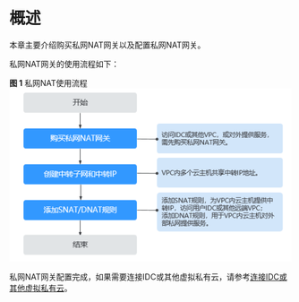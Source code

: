 # 概述<a name="nat_privatenat_0009"></a>

本章主要介绍购买私网NAT网关以及配置私网NAT网关。

私网NAT网关的使用流程如下：

**图 1**  私网NAT使用流程<a name="fig197585710457"></a>  
![](figures/私网NAT使用流程.png "私网NAT使用流程")

私网NAT网关配置完成，如果需要连接IDC或其他虚拟私有云，请参考[连接IDC或其他虚拟私有云](DNAT规则管理-私网NAT网关-47.md)。


